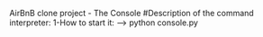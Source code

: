 AirBnB clone project - The Console
#Description of the command interpreter:
1-How to start it: --> python console.py

